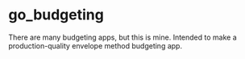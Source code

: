# go_budgeting
There are many budgeting apps, but this is mine. Intended to make a production-quality envelope method budgeting app.
